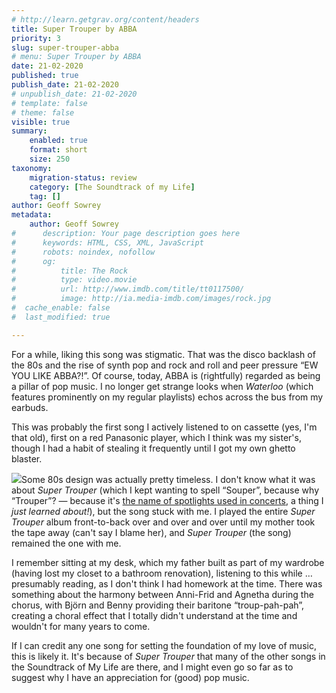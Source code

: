 ```yaml
---
# http://learn.getgrav.org/content/headers
title: Super Trouper by ABBA
priority: 3
slug: super-trouper-abba
# menu: Super Trouper by ABBA
date: 21-02-2020
published: true
publish_date: 21-02-2020
# unpublish_date: 21-02-2020
# template: false
# theme: false
visible: true
summary:
    enabled: true
    format: short
    size: 250
taxonomy:
    migration-status: review
    category: [The Soundtrack of my Life]
    tag: []
author: Geoff Sowrey
metadata:
    author: Geoff Sowrey
#      description: Your page description goes here
#      keywords: HTML, CSS, XML, JavaScript
#      robots: noindex, nofollow
#      og:
#          title: The Rock
#          type: video.movie
#          url: http://www.imdb.com/title/tt0117500/
#          image: http://ia.media-imdb.com/images/rock.jpg
#  cache_enable: false
#  last_modified: true

---
```


For a while, liking this song was stigmatic. That was the disco backlash of the 80s and the rise of synth pop and rock and roll and peer pressure “EW YOU LIKE ABBA?!”. Of course, today, ABBA is (rightfully) regarded as being a pillar of pop music. I no longer get strange looks when *Waterloo* (which features prominently on my regular playlists) echos across the bus from my earbuds.

This was probably the first song I actively listened to on cassette (yes, I'm that old), first on a red Panasonic player, which I think was my sister's, though I had a habit of stealing it frequently until I got my own ghetto blaster.

 ![](https://encrypted-tbn0.gstatic.com/images?q=tbn%3AANd9GcTUFu9EiitEyp6SK19-xYPxSNdbLWH7EgMp0MJ10R2IvqCvYgqL)Some 80s design was actually pretty timeless. I don't know what it was about *Super Trouper* (which I kept wanting to spell “Souper”, because why “Trouper”? — because it's [the name of spotlights used in concerts](https://en.wikipedia.org/wiki/Super_Trouper_(spotlight)), a thing I *just learned about!*), but the song stuck with me. I played the entire *Super Trouper* album front-to-back over and over and over until my mother took the tape away (can't say I blame her), and *Super Trouper* (the song) remained the one with me.

I remember sitting at my desk, which my father built as part of my wardrobe (having lost my closet to a bathroom renovation), listening to this while … presumably reading, as I don't think I had homework at the time. There was something about the harmony between Anni-Frid and Agnetha during the chorus, with Björn and Benny providing their baritone “troup-pah-pah”, creating a choral effect that I totally didn't understand at the time and wouldn't for many years to come.

If I can credit any one song for setting the foundation of my love of music, this is likely it. It's because of *Super Trouper* that many of the other songs in the Soundtrack of My Life are there, and I might even go so far as to suggest why I have an appreciation for (good) pop music.
